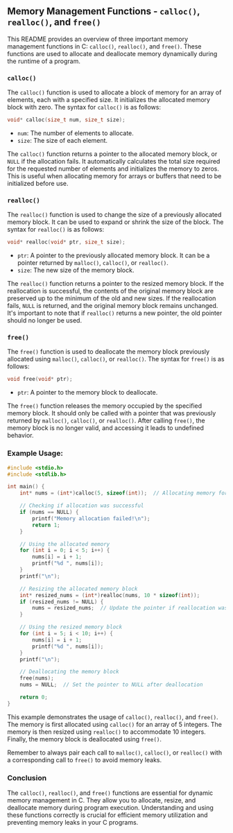 ## Memory Management Functions - `calloc()`, `realloc()`, and `free()`

This README provides an overview of three important memory management functions in C: `calloc()`, `realloc()`, and `free()`. These functions are used to allocate and deallocate memory dynamically during the runtime of a program.

### `calloc()`

The `calloc()` function is used to allocate a block of memory for an array of elements, each with a specified size. It initializes the allocated memory block with zero. The syntax for `calloc()` is as follows:

```c
void* calloc(size_t num, size_t size);
```

- `num`: The number of elements to allocate.
- `size`: The size of each element.

The `calloc()` function returns a pointer to the allocated memory block, or `NULL` if the allocation fails. It automatically calculates the total size required for the requested number of elements and initializes the memory to zeros. This is useful when allocating memory for arrays or buffers that need to be initialized before use.

### `realloc()`

The `realloc()` function is used to change the size of a previously allocated memory block. It can be used to expand or shrink the size of the block. The syntax for `realloc()` is as follows:

```c
void* realloc(void* ptr, size_t size);
```

- `ptr`: A pointer to the previously allocated memory block. It can be a pointer returned by `malloc()`, `calloc()`, or `realloc()`.
- `size`: The new size of the memory block.

The `realloc()` function returns a pointer to the resized memory block. If the reallocation is successful, the contents of the original memory block are preserved up to the minimum of the old and new sizes. If the reallocation fails, `NULL` is returned, and the original memory block remains unchanged. It's important to note that if `realloc()` returns a new pointer, the old pointer should no longer be used.

### `free()`

The `free()` function is used to deallocate the memory block previously allocated using `malloc()`, `calloc()`, or `realloc()`. The syntax for `free()` is as follows:

```c
void free(void* ptr);
```

- `ptr`: A pointer to the memory block to deallocate.

The `free()` function releases the memory occupied by the specified memory block. It should only be called with a pointer that was previously returned by `malloc()`, `calloc()`, or `realloc()`. After calling `free()`, the memory block is no longer valid, and accessing it leads to undefined behavior.

### Example Usage:

```c
#include <stdio.h>
#include <stdlib.h>

int main() {
	int* nums = (int*)calloc(5, sizeof(int));  // Allocating memory for an array of 5 integers

	// Checking if allocation was successful
	if (nums == NULL) {
    	printf("Memory allocation failed!\n");
    	return 1;
	}

	// Using the allocated memory
	for (int i = 0; i < 5; i++) {
    	nums[i] = i + 1;
    	printf("%d ", nums[i]);
	}
	printf("\n");

	// Resizing the allocated memory block
	int* resized_nums = (int*)realloc(nums, 10 * sizeof(int));
	if (resized_nums != NULL) {
    	nums = resized_nums;  // Update the pointer if reallocation was successful
	}

	// Using the resized memory block
	for (int i = 5; i < 10; i++) {
    	nums[i] = i + 1;
    	printf("%d ", nums[i]);
	}
	printf("\n");

	// Deallocating the memory block
	free(nums);
	nums = NULL;  // Set the pointer to NULL after deallocation

	return 0;
}
```

This example demonstrates the usage of `calloc()`, `realloc()`, and `free()`. The memory is first allocated using `calloc()` for an array of 5 integers. The memory is then resized using `realloc()` to accommodate 10 integers. Finally, the memory block is deallocated using `free()`.

Remember to always pair each call to `malloc()`, `calloc()`, or `realloc()` with a corresponding call to `free()` to avoid memory leaks.

### Conclusion

The `calloc()`, `realloc()`, and `free()` functions are essential for dynamic memory management in C. They allow you to allocate, resize, and deallocate memory during program execution. Understanding and using these functions correctly is crucial for efficient memory utilization and preventing memory leaks in your C programs.

